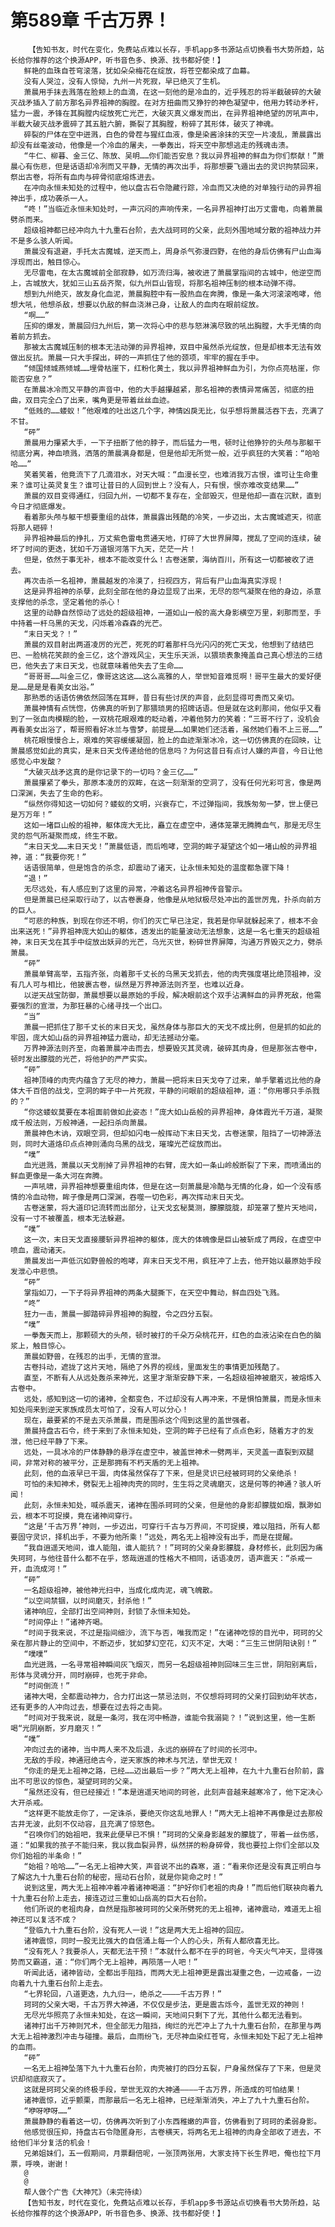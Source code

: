 # 第589章 千古万界！
        【告知书友，时代在变化，免费站点难以长存，手机app多书源站点切换看书大势所趋，站长给你推荐的这个换源APP，听书音色多、换源、找书都好使！】
       鲜艳的血珠自苍穹滚落，犹如朵朵梅花在绽放，将苍空都染成了血幕。
       没有人哭泣，没有人惊恸，九州一片死寂，早已绝灭了生机。
       萧晨用手抹去溅落在脸颊上的血滴，在这一刻他的是冷血的，近乎残忍的将半截破碎的大破灭战矛插入了前方那名异界祖神的胸膛。在对方扭曲而又狰狞的神色凝望中，他用力转动矛杆，猛力一震，矛锋在其胸膛内绽放死亡光芒，大破灭真义爆发而出，在异界祖神绝望的厉吼声中，半截大破灭战矛震碎了其五脏六腑，撕裂了其胸膛，粉碎了其形体，破灭了神魂。
       碎裂的尸体在空中迸溅，白色的骨茬与猩红血液，像是染酱涂抹的天空一片凌乱，萧晨露出却没有丝毫波动，他像是一个冷血的屠夫，一拳轰出，将天空中那想逃走的残魂击溃。
       “牛仁、柳暮、金三亿、陈放、吴明……你们能否安息？我以异界祖神的鲜血为你们祭献！”萧晨心有伤悲，但是话语却冷冽而又平静，无情的再次出手，将那想要飞遁出去的灵识拘禁回来，祭出古卷，将所有血肉与碎骨彻底熔炼进去。
       在冲向永恒未知处的过程中，他以盘古石令隐藏行踪，冷血而又决绝的对单独行动的异界祖神出手，成功袭杀一人。
       “咚！”当临近永恒未知处时，一声沉闷的声响传来，一名异界祖神打出万丈雷电，向着萧晨劈杀而来。
       超级祖神都已经冲向九十九重石台阶，去大战珂珂的父亲，此刻外围地域分散的祖神战力并不是多么骇人听闻。
       萧晨没有退避，手托太古魔城，逆天而上，周身杀气弥漫四野，在他的身后仿佛有尸山血海浮现而出，触目惊心。
       无尽雷电，在太古魔城前全部寂静，如万流归海，被收进了萧晨掌指间的古城中，他逆空而上，古城放大，犹如三山五岳齐聚，似九州巨山皆现，将那名祖神压制的根本动弹不得。
       想到九州绝灭，故友身化血泥，萧晨胸腔中有一股热血在奔腾，像是一条大河滚滚咆哮，他想大吼，他想杀敌，想要以仇敌的鲜血浇淋己身，让敌人的血肉在眼前绽放。
       “啊……”
       压抑的爆发，萧晨回归九州后，第一次将心中的悲与怒淋漓尽致的吼出胸膛，大手无情的向着前方抓去。
       那被太古魔城压制的根本无法动弹的异界祖神，双目中虽然杀光绽放，但是却根本无法有效做出反抗。萧晨一只大手探出，砰的一声抓住了他的颈项，牢牢的握在手中。
       “倾国倾城燕倾城……埋骨枯崖下，红粉化黄土，我以异界祖神鲜血为引，为你点亮枯崖，你能否安息？”
       在萧晨冰冷而又平静的声音中，他的大手越攥越紧，那名祖神的表情异常痛苦，彻底的扭曲，双目完全凸了出来，嘴角更是带着丝丝血迹。
       “低贱的……蝼蚁！”他艰难的吐出这几个字，神情凶戾无比，似乎想将萧晨活吞下去，充满了不甘。
       “砰”
       萧晨用力攥紧大手，一下子扭断了他的脖子，而后猛力一甩，顿时让他狰狞的头颅与那躯干彻底分离，神血喷溅，洒落的萧晨满身都是，但是他却无所觉一般，近乎疯狂的大笑着：“哈哈哈……”
       笑着笑着，他竟流下了几滴泪水，对天大喊：“血漫长空，也难消我万古恨，谁可让生命重来？谁可让英灵复生？谁可让昔日的人回到世上？没有人，只有恨，恨亦难改变结果……”
       萧晨的双目变得通红，归回九州，一切都不复存在，全部毁灭，但是他却一直在沉默，直到今日才彻底爆发。
       看着那头颅与躯干想要重组的战体，萧晨露出残酷的冷笑，一步迈出，太古魔城遮天，彻底将那人砸碎！
       异界祖神最后的挣扎，万丈紫色雷电贯通天地，打碎了大世界屏障，搅乱了空间的连续，破坏了时间的更迭，犹如千万道银河落下九天，茫茫一片！
       但是，依然于事无补，根本不能改变什么！古卷迷蒙，海纳百川，所有这一切都被收了进去。
       再次击杀一名祖神，萧晨越发的冷漠了，扫视四方，背后有尸山血海真实浮现！
       这是异界祖神的杀孽，此刻全部在他的身边显现了出来，无尽的怨气凝聚在他的身边，杀意支撑他的杀念，坚定着他的杀心！
       这里的动静自然惊动了远处的超级祖神，一道如山一般的高大身影横空万里，刹那而至，手中持着一杆乌黑的天戈，闪烁着冷森森的光芒。
       “末日天戈？！”
       萧晨的双目射出两道凌厉的光芒，死死的盯着那杆乌光闪闪的死亡天戈，他想到了结结巴巴、一脸桃花笑颜的金三亿，这个游戏风尘，天生乐天派，以猥琐表象掩盖自己真心想法的三结巴，他失去了末日天戈，也就意味着他失去了生命……
       “哥哥哥……叫金三亿，像哥这这这……这么高雅的人，举世知音难觅啊！哥平生最大的爱好便是……是是是看美女出浴。”
       那熟悉的话语仿佛依然回荡在耳畔，昔日有些讨厌的声音，此刻显得可贵而又亲切。
       萧晨神情有点恍惚，仿佛真的听到了那猥琐男的招牌话语。但是就在这刹那间，他似乎又看到了一张血肉模糊的脸，一双桃花眼艰难的眨动着，冲着他努力的笑着：“三哥不行了，没机会再看美女出浴了，帮哥照看好冰兰与雪梦，前提是……如果她们还活着，虽然她们看不上三哥……”
       桃花眼慢慢合上，艰难的笑容缓缓凝固，脸上的血迹渐渐冰冷，这一切仿佛真的在回映，让萧晨感觉如此的真实，是末日天戈传递给他的信息吗？为何这昔日有点讨人嫌的声音，今日让他感觉心中发酸？
       “大破灭战矛这真的是你记录下的一切吗？金三亿……”
       萧晨攥紧了拳头，那原本凌厉的双眸，在这一刻渐渐的空洞了，没有任何光彩可言，像是两口深渊，失去了生命的色彩。
       “纵然你得知这一切如何？蝼蚁的文明，兴衰存亡，不过弹指间，我族匆匆一梦，世上便已是万万年！”
       这如一堵巨山般的祖神，躯体庞大无比，矗立在虚空中，通体笼罩无腾腾血气，那是无尽生灵的怨气所凝聚而成，终生不散。
       “末日天戈……末日天戈！”萧晨低语，而后咆哮，空洞的眸子凝望这个如一堵山般的异界祖神，道：“我要你死！”
       话语很简单，但是饱含的杀念，却震动了诸天，让永恒未知处的温度都急骤下降！
       “退！”
       无尽远处，有人感应到了这里的异常，冲着这名异界祖神传音警示。
       但是萧晨已经采取行动了，以古卷裹身，他像是从地狱极尽处冲出的盖世厉鬼，扑杀向前方的巨人。
       “可悲的种族，到现在你还不明，你们的灭亡早已注定，我若是你早就躲起来了，根本不会出来送死！”异界祖神庞大如山的躯体，透发出的能量波动无法想象，这是一名七重天的超级祖神，末日天戈在其手中绽放出妖异的光芒，乌光灭世，粉碎世界屏障，沟通万界毁灭之力，劈杀萧晨。
       “砰”
       萧晨单臂高举，五指齐张，向着那千丈长的乌黑天戈抓去，他的肉壳强度堪比绝顶祖神，没有几人可与相比，他披裹古卷，纵然是万界神源法则齐至，也难以近身。
       以逆天战宝防御，萧晨想要以最原始的手段，解决眼前这个双手沾满鲜血的异界死敌，他需要强烈的宣泄，为那狂暴的心绪寻找一个出口。
       “当”
       萧晨一把抓住了那千丈长的末日天戈，虽然身体与那巨大的天戈不成比例，但是抓的如此的牢固，庞大如山岳的异界祖神猛力震动，却无法撼动分毫。
       万界神源法则齐至，向着萧晨冲击而去，想要毁灭其灵魂，破碎其肉身，但是那张古卷中，顿时发出朦胧的光芒，将他护的严严实实。
       “砰”
       祖神顶峰的肉壳内蕴含了无尽的神力，萧晨一把将末日天戈夺了过来，单手擎着远比他的身体大千百倍的战戈，空洞的眸子中一片死寂，平静的问眼前的超级祖神，道：“你用哪只手杀戮的？”
       “你这蝼蚁莫要在本祖面前做如此姿态！”庞大如山岳般的异界祖神，身体霞光千万道，凝聚成千般法则，万般神通，一起扫杀向萧晨。
       萧晨神色木讷，双眼空洞，但却如闪电一般挥动下末日天戈，古卷迷蒙，阻挡了一切神源法则，同时大道烙印点点神则涌向乌黑的战戈，璀璨光芒绽放而出。
       “噗”
       血光迸溅，萧晨以天戈削掉了异界祖神的右臂，庞大如一条山岭般断裂了下来，而喷涌出的鲜血更像是一条大河在奔腾。
       一声吼啸，异界祖神想要重组肉体，但是在这一刻萧晨是冷酷与无情的化身，如一个没有感情的冷血动物，眸子像是两口深渊，吞噬一切色彩，再次挥动末日天戈。
       古卷迷蒙，将大道印记流转而出部分，让天戈玄秘莫测，朦朦胧胧，却笼罩了整片天地间，没有一寸不被覆盖，根本无法躲避。
       “噗”
       这一次，末日天戈直接腰斩异界祖神的躯体，庞大的体魄像是巨山被斩成了两段，在虚空中喷血，震动诸天。
       萧晨发出一声低沉如野兽般的咆哮，弃末日天戈不用，疯狂冲了上去，他开始以最原始手段发泄心中悲愤。
       “砰”
       掌指如刀，一下子将异界祖神的两条大腿撕下，在天空中舞动，鲜血四处飞溅。
       “咚”
       狂力一击，萧晨一脚踏碎异界祖神的胸膛，令之四分五裂。
       “噗”
       一拳轰天而上，那颗硕大的头颅，顿时被打的千朵万朵桃花开，红色的血液沾染在白色的脑浆上，触目惊心。
       萧晨如野兽，在残忍的出手，无情的宣泄。
       古卷抖动，遮拢了这片天地，隔绝了外界的视线，里面发生的事情更加残酷了。
       直至，不断有人从远处轰杀来神光，这里才渐渐安静下来，一名超级祖神被磨灭，被熔炼入古卷中。
       远处，感知到这一切的诸神，全都变色，不过却没有人再冲来，不是惧怕萧晨，而是永恒未知处闯来到逆天家族成员太可怕了，没有人可以分心！
       现在，最要紧的不是去灭杀萧晨，而是围杀这个闯到这里的盖世强者。
       萧晨持盘古石令，终于来到了永恒未知处，空洞的眸子已经有了点点色彩，随着方才的发泄，他已经平静了下来。
       远处，一具冰冷的尸体静静的悬浮在虚空中，被盖世神术一劈两半，天灵盖一直裂到双腿间，非常对称的被平分，正是那拥有不朽天盾的无上祖神。
       此刻，他的血液早已干涸，肉体虽然保存了下来，但是灵识已经被珂珂的父亲绝杀！
       可怕的未知神术，劈裂无上祖神肉壳的同时，生生将之灵魂磨灭，这是何等的神通？骇人听闻！
       此刻，永恒未知处，喊杀震天，诸神在围杀珂珂的父亲，但是他的身影却朦胧如烟，飘渺如云，根本不可捉摸，竟在诸神间穿行。
       “这是‘千古万界’神则，一步迈出，可穿行千古与万界间，不可捉摸，难以阻挡，所有人都要固守灵识，择机出手，不要为他所乘！”远处，两名无上祖神没有出手，而是在提醒。
       “我自逍遥天地间，谁人能阻，谁人能抗？！”珂珂的父亲身影朦胧，身材修长，此刻因为痛失珂珂，与他往昔什么都不在乎，悠哉逍遥的性格大不相同，话语凌厉，语声震天：“杀戒一开，血流成河！”
       “砰”
       一名超级祖神，被他神光扫中，当成化成肉泥，魂飞魄散。
       “以空间禁锢，以时间磨灭，封杀他！”
       诸神响应，全部打出空间神则，封锁了永恒未知处。
       “时间停止！”诸神齐喝。
       “时间于我来说，不过是指间细沙，流下与否，唯我而定！”在诸神吃惊的目光中，珂珂的父亲在那片静止的空间中，不断迈步，犹如梦幻空花，幻灭不定，大喝：“三生三世阴阳诀别！”
       “噗噗”
       血光迸溅，一名寻常祖神瞬间灰飞烟灭，而另一名超级祖神则回味三生三世，阴阳别离后，形体与灵魂分开，同时崩碎，也死于非命。
       “时间倒流！”
       诸神大喝，全都震动神力，合力打出这一禁忌法则，不仅想将珂珂的父亲打回到幼年状态，还有更多的人冲向过去，想要在过去将之击毙。
       “时间对于我来说，就是一条河，我在河中畅游，谁能令我溺毙？！”说到这里，他一生断喝“光阴崩断，岁月磨灭！”
       “噗”
       冲向过去的诸神，当中两人来不及后退，永远的崩碎在了时间的长河中。
       无敌的手段，神通冠绝古今，逆天家族的神术与咒法，举世无双！
       “你走的是无上祖神之路，已经……迈出最后一步？”两大无上祖神，在九十九重石台阶前，露出不可思议的惊色，凝望珂珂的父亲。
       “虽然还没有，但已经接近！”本是逍遥天地间的珂爸，此刻声音越来越寒冷了，他下定决心大开杀戒。
       “这样更不能放走你了，一定诛杀，要绝灭你这乱地罪人！”两大无上祖神不再像是过去那般古井无波，此刻不仅动容，且充满了惊怒色。
       “召唤你们的始祖吧，我来此便早已不惧！”珂珂的父亲身影越发的朦胧了，带着一丝伤感，道：“如果我的孩子不能归来，我以我血裂异界，纵然拼的粉身碎骨，我也要拉上你们全部以及你们始祖的半条命！”
       “始祖？哈哈……”一名无上祖神大笑，声音说不出的森寒，道：“看来你还是没有真正明白与了解这九十九重石台阶的秘密，摇动石台阶，就是你毙命之时！”
       说到这里，两大无上祖神冲着冲着诸神喝道：“护好你们老祖的肉身！”而后他们联袂向着九十九重石台阶上走去，接连迈过三重如山岳高的巨大石台阶。
       他们所说的老祖肉身，自然是指那被珂珂的父亲所劈死的无上祖神，诸神震动，难道无上祖神还可以复活不成？
       “登临九十九重石台阶，没有死人一说！”这是两大无上祖神的回应。
       诸神震惊，同时一股无比强大的自信涌上每一个人的心头，所有人都欣喜无比。
       “没有死人？我要杀人，天都无法干预！”本就什么都不在乎的珂爸，今天火气冲天，显得强势而又霸道，道：“你们两个无上祖神，再陨落一人吧！”
       听闻此话，诸神皆动，全都出手阻挡，而两大无上祖神更是露出凝重之色，一边戒备，一边向着九十九重石台阶上走去。
       “七界轮回，八道更迭，九九归一，绝杀之————千古万界！”
       珂珂的父亲大喝，千古万界大神通，不仅仅是步法，更是震古烁今，盖世无双的神则！
       无尽光华照亮了永恒未知处，在这一瞬间，天地间只剩下了光，其他什么都无法看到。
       诸神打出千万神则咒术，但全部无力阻挡，绚烂的光芒冲上了九十九重石台阶，在那里与两大无上祖神激烈冲击与碰撞。最后，血雨纷飞，无尽神血染红苍穹，永恒未知处下起了无上祖神的血雨。
       “砰”
       一名无上祖神坠落下九十九重石台阶，肉壳被打的四分五裂，尸身虽然保存了下来，但是灵识却彻底寂灭了。
       这就是珂珂父亲的终极手段，举世无双的大神通————千古万界，所造成的可怕结果！
       诸神震惊，近乎颤栗，而那最后一名无上祖神，已经渐渐消失，冲上了九十九重石台阶。
       “咿呀咿呀……”
       萧晨静静的看着这一切，仿佛再次听到了小东西稚嫩的声音，仿佛看到了珂珂的柔弱身影。
       他感觉很压抑，持盘古石令隐匿身形，古卷横天，将两名无上祖神的肉身全部收了进去，不给他们半分复活的机会！
       兄弟姐妹们，五一假期间，月票翻倍呢，一张顶两张用，大家支持下长生界吧，俺也拉下月票，呼唤，谢谢！
       @
       @
       帮人做个广告《大神咒》（未完待续）
       【告知书友，时代在变化，免费站点难以长存，手机app多书源站点切换看书大势所趋，站长给你推荐的这个换源APP，听书音色多、换源、找书都好使！】